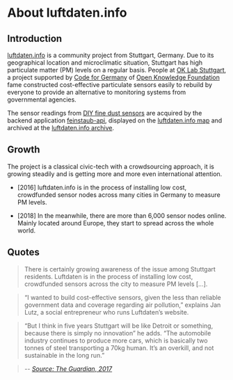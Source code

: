 # About luftdaten.info

## Introduction
[luftdaten.info] is a community project from Stuttgart, Germany. Due to its geographical location 
and microclimatic situation, Stuttgart has high particulate matter (PM) levels on a regular basis.
People at [OK Lab Stuttgart], a project supported by [Code for Germany] of [Open Knowledge Foundation] fame 
constructed cost-effective particulate sensors easily to rebuild by everyone to provide an alternative to 
monitoring systems from governmental agencies.

The sensor readings from [DIY fine dust sensors] are acquired by the backend application [feinstaub-api], 
displayed on the [luftdaten.info map] and archived at the [luftdaten.info archive].

## Growth
The project is a classical civic-tech with a crowdsourcing approach, it is growing steadily and is 
getting more and more even international attention. 

- [2016] luftdaten.info is in the process of installing low cost, crowdfunded sensor nodes across many 
cities in Germany to measure PM levels.

- [2018] In the meanwhile, there are more than 6,000 sensor nodes online. Mainly located around
Europe, they start to spread across the whole world.

## Quotes
> There is certainly growing awareness of the issue among Stuttgart residents. 
  Luftdaten is in the process of installing low cost, crowdfunded sensors across 
  the city to measure PM levels [...].

> “I wanted to build cost-effective sensors, given the less than reliable government 
  data and coverage regarding air pollution,” explains Jan Lutz, a social entrepreneur 
  who runs Luftdaten’s website.

> “But I think in five years Stuttgart will be like Detroit or something, because there 
  is simply no innovation” he adds. “The automobile industry continues to produce more cars, 
  which is basically two tonnes of steel transporting a 70kg human. It’s an overkill, 
  and not sustainable in the long run.”

> -- *[Source: The Guardian, 2017]*


[luftdaten.info]: http://luftdaten.info
[OK Lab Stuttgart]: https://codefor.de/stuttgart/
[Code for Germany]: https://codefor.de/
[Open Knowledge Foundation]: https://okfn.de/
[feinstaub-api]: https://github.com/opendata-stuttgart/feinstaub-api
[luftdaten.info map]: http://deutschland.maps.luftdaten.info/
[luftdaten.info archive]: http://archive.luftdaten.info
[Source: The Guardian, 2017]: https://www.theguardian.com/cities/2017/mar/02/stuttgart-residents-sue-mayor-bodily-harm-air-pollution
[Grafana]: https://grafana.com
[DIY fine dust sensors]: https://luftdaten.info/en/construction-manual/
